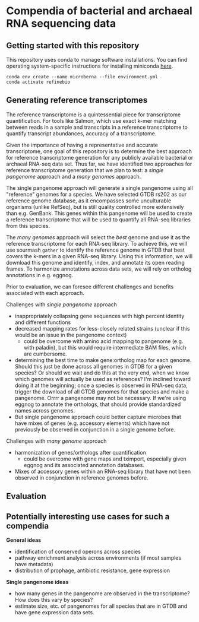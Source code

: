 # Compendia of bacterial and archaeal RNA sequencing data

## Getting started with this repository

This repository uses conda to manage software installations. 
You can find operating system-specific instructions for installing miniconda [here](https://docs.conda.io/en/latest/miniconda.html).

```
conda env create --name microberna --file environment.yml
conda activate refinebio
```

## Generating reference transcriptomes

The reference transcriptome is a quintessential piece for transcriptome quantification.
For tools like Salmon, which use exact k-mer matching between reads in a sample and transcripts in a reference transcriptome to quantify transcript abundances, accuracy of a transcriptome.

Given the importance of having a representative and accurate transcriptome, one goal of this repository is to determine the best approach for reference transcriptome generation for any publicly available bacterial or archaeal RNA-seq data set.
Thus far, we have identified two approaches for reference transcriptome generation that we plan to test: a *single pangenome* approach and a *many genomes* approach. 

The single pangenome approach will generate a single pangenome using all "reference" genomes for a species.
We have selected GTDB rs202 as our reference genome database, as it encompasses some unculturable organisms (unlike RefSeq), but is still quality controlled more extensively than e.g. GenBank. 
This genes within this pangenome will be used to create a reference transcriptome that will be used to quantify all RNA-seq libraries from this species.

The *many genomes* approach will select the _best_ genome and use it as the reference transcriptome for each RNA-seq library.
To achieve this, we will use sourmash `gather` to identify the reference genome in GTDB that best covers the k-mers in a given RNA-seq library.
Using this information, we will download this genome and identify, index, and annotate its open reading frames.
To harmonize annotations across data sets, we will rely on ortholog annotations in e.g. eggnog.

Prior to evaluation, we can foresee different challenges and benefits associated with each approach.

Challenges with *single pangenome* approach
+ inappropriately collapsing gene sequences with high percent identity and different functions
+ decreased mapping rates for less-closely related strains (unclear if this would be an issue in the pangenome context)
    + could be overcome with amino acid mapping to pangenome (e.g. with paladin), but this would require intermediate BAM files, which are cumbersome.
+ determining the best time to make gene:ortholog map for each genome. Should this just be done across all genomes in GTDB for a given species? Or should we wait and do this at the very end, when we know which genomes will actually be used as references? I'm inclined toward doing it at the beginning; once a species is observed in RNA-seq data, trigger the download of all GTDB genomes for that species and make a pangenome. Orrrr a pangenome may not be necessary. If we're using eggnog to annotate the orthologs, that should provide standardized names across genomes. 
+ But single pangenome approach could better capture microbes that have mixes of genes (e.g. accessory elements) which have not previously be observed in conjunction in a single genome before.

Challenges with *many genome* approach
+ harmonization of genes/orthologs after quantification
    + could be overcome with gene maps and tximport, especially given eggnog and its associated annotation databases.
+ Mixes of accessory genes within an RNA-seq library that have not been observed in conjunction in reference genomes before.

## Evaluation


## Potentially interesting use cases for such a compendia

**General ideas**

+ identification of conserved operons across species
+ pathway enrichment analysis across environments (if most samples have metadata)
+ distribution of prophage, antibiotic resistance, gene expression

**Single pangenome ideas**
+ how  many genes in the pangenome are observed in the transcriptome? How does this vary by species?
+ estimate size, etc. of pangenomes for all species that are in GTDB and have gene expression data sets.
